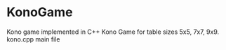 # KonoGame
Kono game implemented in C++
Kono Game for table sizes 5x5, 7x7, 9x9.
kono.cpp main file
